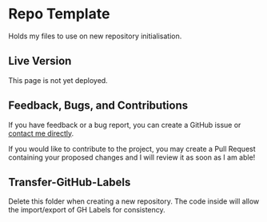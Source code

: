 # Repo Template

Holds my files to use on new repository initialisation.

## Live Version

This page is not yet deployed.
<!--This page is currently deployed. [View the live website.]()-->

## Feedback, Bugs, and Contributions

If you have feedback or a bug report, you can create a GitHub issue or [contact me directly](https://contact.nhcarrigan.com).

If you would like to contribute to the project, you may create a Pull Request containing your proposed changes and I will review it as soon as I am able!

<!--remove the below section when generating new repo-->
## Transfer-GitHub-Labels

Delete this folder when creating a new repository. The code inside will allow the import/export of GH Labels for consistency.
